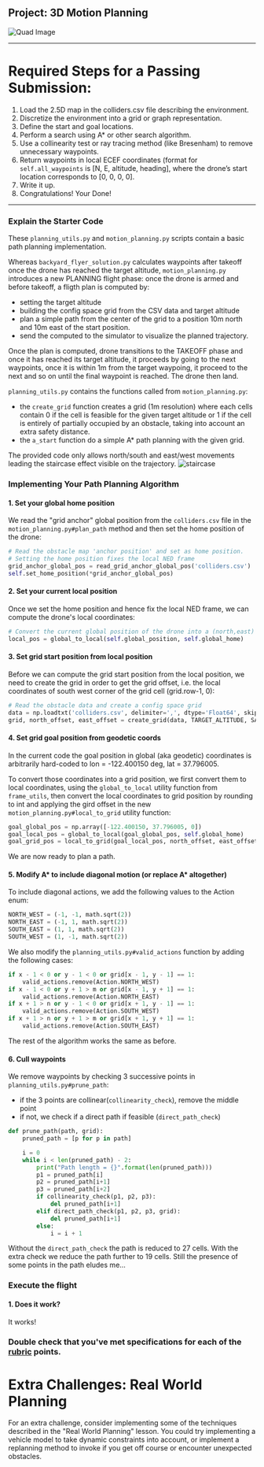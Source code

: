## Project: 3D Motion Planning
![Quad Image](./misc/enroute.png)

---


# Required Steps for a Passing Submission:
1. Load the 2.5D map in the colliders.csv file describing the environment.
2. Discretize the environment into a grid or graph representation.
3. Define the start and goal locations.
4. Perform a search using A* or other search algorithm.
5. Use a collinearity test or ray tracing method (like Bresenham) to remove unnecessary waypoints.
6. Return waypoints in local ECEF coordinates (format for `self.all_waypoints` is [N, E, altitude, heading], 
where the drone’s start location corresponds to [0, 0, 0, 0].
7. Write it up.
8. Congratulations!  Your Done!

---
### Explain the Starter Code

These `planning_utils.py` and `motion_planning.py` scripts contain a basic path planning implementation.
 
Whereas `backyard_flyer_solution.py` calculates waypoints after takeoff once the drone has reached the target altitude,
`motion_planning.py` introduces a new PLANNING flight phase: once the drone is armed and before takeoff, a fligth plan 
is computed by:
- setting the target altitude
- building the config space grid from the CSV data and target altitude
- plan a simple path from the center of the grid to a position 10m north and 10m east of the start position.
- send the computed to the simulator to visualize the planned trajectory.

Once the plan is computed, drone transitions to the TAKEOFF phase and once it has reached its target altitude, it proceeds 
by going to the next waypoints, once it is within 1m from the target waypoing, it proceed to the next and so on
until the final waypoint is reached. The drone then land.

`planning_utils.py` contains the functions called from `motion_planning.py`:
- the `create_grid` function creates a grid (1m resolution) where each cells contain 0 if the cell is feasible for the 
given target altitude or 1 if the cell is entirely of partially occupied by an obstacle, taking into account an extra
safety distance.
- the `a_start` function do a simple A* path planning with the given grid. 

The provided code only allows north/south and east/west movements leading the staircase effect visible on the trajectory.
![staircase](.misc/staircase.png)


### Implementing Your Path Planning Algorithm

#### 1. Set your global home position

We read the "grid anchor" global position from the `colliders.csv` file in the 
`motion_planning.py#plan_path` method and then set the home position of the drone:
```python
# Read the obstacle map 'anchor position' and set as home position.
# Setting the home position fixes the local NED frame
grid_anchor_global_pos = read_grid_anchor_global_pos('colliders.csv')
self.set_home_position(*grid_anchor_global_pos)
```

#### 2. Set your current local position

Once we set the home position and hence fix the local NED frame, we can compute the drone's local coordinates:
```python
# Convert the current global position of the drone into a (north,east) offset from the grid center
local_pos = global_to_local(self.global_position, self.global_home)
```


#### 3. Set grid start position from local position

Before we can compute the grid start position from the local position, we need to create the grid in order to 
get the grid offset, i.e. the local coordinates of south west corner of the grid cell (grid.row-1, 0):
```python
# Read the obstacle data and create a config space grid
data = np.loadtxt('colliders.csv', delimiter=',', dtype='Float64', skiprows=2)
grid, north_offset, east_offset = create_grid(data, TARGET_ALTITUDE, SAFETY_DISTANCE)
```

#### 4. Set grid goal position from geodetic coords

In the current code the goal position in global (aka geodetic) coordinates is arbitrarily hard-coded to 
lon = -122.400150 deg, lat = 37.796005.

To convert those coordinates into a grid position, we first convert them to local coordinates, using the `global_to_local`
utility function from `frame_utils`, then convert the local coordinates to grid position by rounding to int and applying 
the gird offset in the new `motion_planning.py#local_to_grid` utility function:
```python
goal_global_pos = np.array([-122.400150, 37.796005, 0])
goal_local_pos = global_to_local(goal_global_pos, self.global_home)
goal_grid_pos = local_to_grid(goal_local_pos, north_offset, east_offset)
```

We are now ready to plan a path.

#### 5. Modify A* to include diagonal motion (or replace A* altogether)

To include diagonal actions, we add the following values to the Action enum:
```python
NORTH_WEST = (-1, -1, math.sqrt(2))
NORTH_EAST = (-1, 1, math.sqrt(2))
SOUTH_EAST = (1, 1, math.sqrt(2))
SOUTH_WEST = (1, -1, math.sqrt(2))
```

We also modify the `planning_utils.py#valid_actions` function by adding the following cases:
```python
if x - 1 < 0 or y - 1 < 0 or grid[x - 1, y - 1] == 1:
    valid_actions.remove(Action.NORTH_WEST)
if x - 1 < 0 or y + 1 > m or grid[x - 1, y + 1] == 1:
    valid_actions.remove(Action.NORTH_EAST)
if x + 1 > n or y - 1 < 0 or grid[x + 1, y - 1] == 1:
    valid_actions.remove(Action.SOUTH_WEST)
if x + 1 > n or y + 1 > m or grid[x + 1, y + 1] == 1:
    valid_actions.remove(Action.SOUTH_EAST)
```

The rest of the algorithm works the same as before.

#### 6. Cull waypoints 

We remove waypoints by checking 3 successive points in `planning_utils.py#prune_path`:
- if the 3 points are collinear(`collinearity_check`), remove the middle point
- if not, we check if a direct path if feasible (`direct_path_check`)

```python
def prune_path(path, grid):
    pruned_path = [p for p in path]

    i = 0
    while i < len(pruned_path) - 2:
        print("Path length = {}".format(len(pruned_path)))
        p1 = pruned_path[i]
        p2 = pruned_path[i+1]
        p3 = pruned_path[i+2]
        if collinearity_check(p1, p2, p3):
            del pruned_path[i+1]
        elif direct_path_check(p1, p2, p3, grid):
            del pruned_path[i+1]
        else:
            i = i + 1
```

Without the `direct_path_check` the path is reduced to 27 cells. With the extra check we reduce the path further to 19 cells.
Still the presence of some points in the path eludes me...

### Execute the flight
#### 1. Does it work?
It works!

### Double check that you've met specifications for each of the [rubric](https://review.udacity.com/#!/rubrics/1534/view) points.
  
# Extra Challenges: Real World Planning

For an extra challenge, consider implementing some of the techniques described in the "Real World Planning" lesson. You could try implementing a vehicle model to take dynamic constraints into account, or implement a replanning method to invoke if you get off course or encounter unexpected obstacles.


